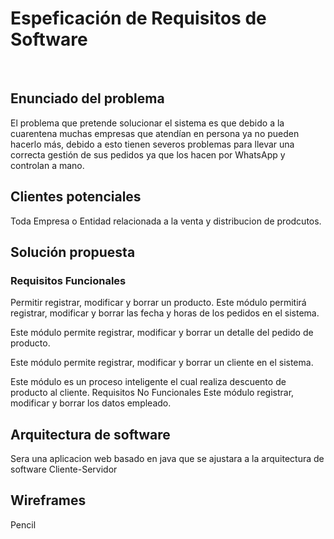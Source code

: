 
<h1> Espeficación de Requisitos de Software </h1>
<br>
<h2> Enunciado del problema</h2>
<p>El problema  que pretende solucionar el sistema es que debido a la cuarentena muchas empresas que atendían en persona ya no pueden hacerlo más, debido a esto tienen severos problemas para llevar una correcta gestión de sus pedidos ya que los hacen por WhatsApp y controlan a mano.
</p>


<h2> Clientes potenciales</h2>
<p> Toda Empresa o Entidad relacionada a la venta y distribucion de prodcutos.</p>
<h2> Solución propuesta</h2>

 <h3> Requisitos Funcionales</h3>
 <p>
  Permitir registrar, modificar y borrar un producto.
	Este módulo permitirá registrar, modificar y borrar las fecha y horas de los pedidos en el sistema.

Este módulo permite registrar, modificar y borrar un detalle del pedido de producto.

Este módulo permite registrar, modificar y borrar un cliente en el sistema.

Este módulo es un proceso inteligente el cual realiza descuento de producto al cliente.
Requisitos No Funcionales
Este módulo registrar, modificar y borrar los datos empleado.

</p>
<h2> Arquitectura de software</h2>
<p>Sera una aplicacion web basado en java que se ajustara a la arquitectura de software Cliente-Servidor</p>
<h2> Wireframes</h2>
<p>Pencil</p>
